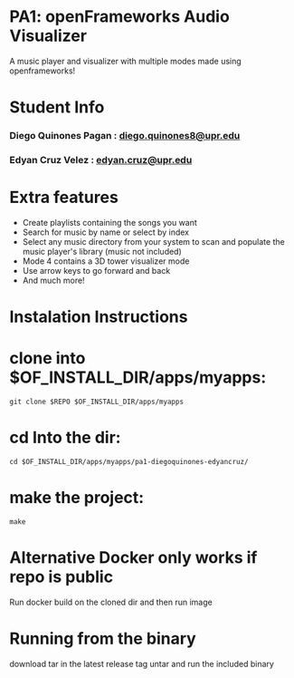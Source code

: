 # PA1: openFrameworks Audio Visualizer
A music player and visualizer with multiple modes made using openframeworks!

# Student Info

### Diego Quinones Pagan : diego.quinones8@upr.edu	 

### Edyan Cruz Velez : edyan.cruz@upr.edu 

# Extra features

* Create playlists containing the songs you want
* Search for music by name or select by index
* Select any music directory from your system to scan and populate the music player's library (music not included)
* Mode 4 contains a 3D tower visualizer mode
* Use arrow keys to go forward and back
* And much more!

# Instalation Instructions 
# clone into $OF_INSTALL_DIR/apps/myapps:
    git clone $REPO $OF_INSTALL_DIR/apps/myapps
    
# cd Into the dir: 
    cd $OF_INSTALL_DIR/apps/myapps/pa1-diegoquinones-edyancruz/ 
    
# make the project:
    make

# Alternative Docker only works if repo is public 
Run docker build on the cloned dir and then run image 

# Running from the binary 
download tar in the latest release tag untar and run the included binary
